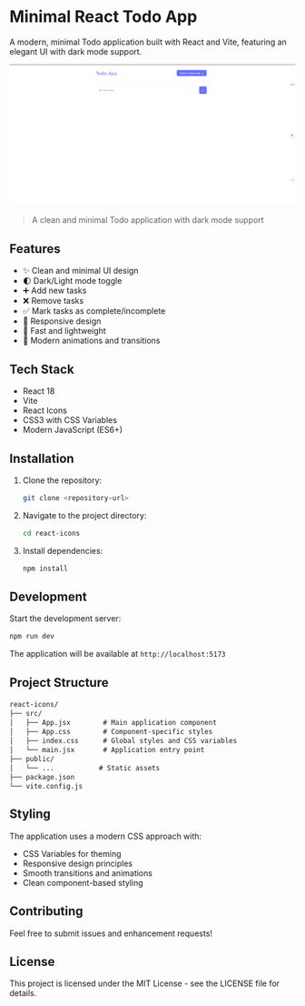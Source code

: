 # Minimal React Todo App

A modern, minimal Todo application built with React and Vite, featuring an elegant UI with dark mode support.

![Todo App](/public/todo%20screenshot.png)
> A clean and minimal Todo application with dark mode support

## Features

- ✨ Clean and minimal UI design
- 🌓 Dark/Light mode toggle
- ➕ Add new tasks
- ❌ Remove tasks
- ✅ Mark tasks as complete/incomplete
- 🎯 Responsive design
- 🚀 Fast and lightweight
- 💅 Modern animations and transitions

## Tech Stack

- React 18
- Vite
- React Icons
- CSS3 with CSS Variables
- Modern JavaScript (ES6+)

## Installation

1. Clone the repository:
   ```bash
   git clone <repository-url>
   ```

2. Navigate to the project directory:
   ```bash
   cd react-icons
   ```

3. Install dependencies:
   ```bash
   npm install
   ```

## Development

Start the development server:
```bash
npm run dev
```

The application will be available at `http://localhost:5173`

## Project Structure

```
react-icons/
├── src/
│   ├── App.jsx        # Main application component
│   ├── App.css        # Component-specific styles
│   ├── index.css      # Global styles and CSS variables
│   └── main.jsx       # Application entry point
├── public/
│   └── ...           # Static assets
├── package.json
└── vite.config.js
```

## Styling

The application uses a modern CSS approach with:
- CSS Variables for theming
- Responsive design principles
- Smooth transitions and animations
- Clean component-based styling

## Contributing

Feel free to submit issues and enhancement requests!

## License

This project is licensed under the MIT License - see the LICENSE file for details.
